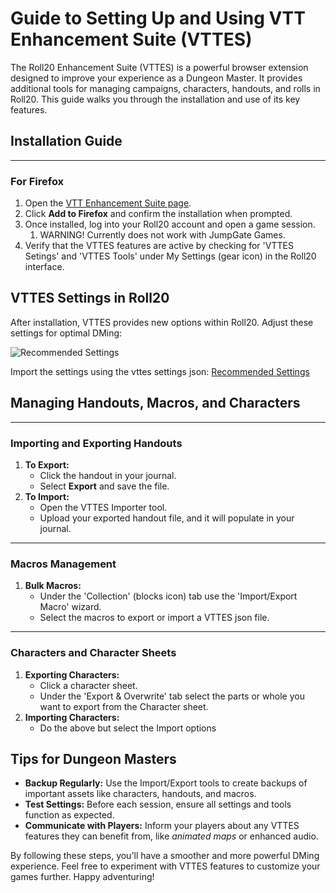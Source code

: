 # **Guide to Setting Up and Using VTT Enhancement Suite (VTTES)**

The Roll20 Enhancement Suite (VTTES) is a powerful browser extension designed to improve your experience as a Dungeon Master. It provides additional tools for managing campaigns, characters, handouts, and rolls in Roll20. This guide walks you through the installation and use of its key features.

## **Installation Guide**

***

### **For Firefox**
1. Open the [VTT Enhancement Suite page](https://addons.mozilla.org/en-US/firefox/addon/roll20-enhancement-suite/).
2. Click **Add to Firefox** and confirm the installation when prompted.
3. Once installed, log into your Roll20 account and open a game session.
   1. WARNING! Currently does not work with JumpGate Games.
4. Verify that the VTTES features are active by checking for 'VTTES Setings' and 'VTTES Tools' under My Settings (gear icon) in the Roll20 interface.

## **VTTES Settings in Roll20**
After installation, VTTES provides new options within Roll20. Adjust these settings for optimal DMing:

![Recommended Settings](https://raw.githubusercontent.com/Tougher-Together-Gaming/default-game-assets/refs/heads/main/tutorials/images/vttes-changed-settings.png)

Import the settings using the vttes settings json: [Recommended Settings](https://raw.githubusercontent.com/Tougher-Together-Gaming/default-game-assets/refs/heads/main/tutorials/recommended-settings_v1.28.22_.vttes_settings_json)

## **Managing Handouts, Macros, and Characters**

***

### **Importing and Exporting Handouts**
1. **To Export:**
   - Click the handout in your journal.
   - Select **Export** and save the file.
2. **To Import:**
   - Open the VTTES Importer tool.
   - Upload your exported handout file, and it will populate in your journal.

***

### **Macros Management**
1. **Bulk Macros:**
   - Under the 'Collection' (blocks icon) tab use the 'Import/Export Macro' wizard.
   - Select the macros to export or import a VTTES json file.

***

### **Characters and Character Sheets**
1. **Exporting Characters:**
   - Click a character sheet.
   - Under the 'Export & Overwrite' tab select the parts or whole you want to export from the Character sheet.
2. **Importing Characters:**
   - Do the above but select the Import options

## **Tips for Dungeon Masters**
- **Backup Regularly:** Use the Import/Export tools to create backups of important assets like characters, handouts, and macros.
- **Test Settings:** Before each session, ensure all settings and tools function as expected.
- **Communicate with Players:** Inform your players about any VTTES features they can benefit from, like *animated maps* or enhanced audio.

By following these steps, you'll have a smoother and more powerful DMing experience. Feel free to experiment with VTTES features to customize your games further. Happy adventuring!
